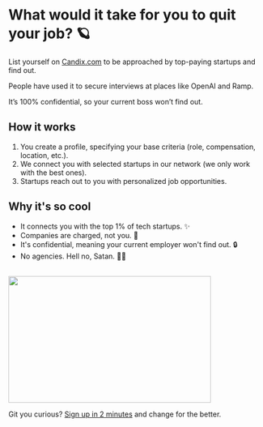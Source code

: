 # What would it take for you to quit your job? 🪐

List yourself on [Candix.com](https://candix.com/?utm_medium=social&utm_source=GitHub) to be approached by top-paying startups and find out. 

People have used it to secure interviews at places like OpenAI and Ramp. 

It’s 100% confidential, so your current boss won’t find out.

## How it works
1. You create a profile, specifying your base criteria (role, compensation, location, etc.).
2. We connect you with selected startups in our network (we only work with the best ones).
3. Startups reach out to you with personalized job opportunities.

## Why it's so cool
- It connects you with the top 1% of tech startups. ✨
- Companies are charged, not you. 🎁
- It's confidential, meaning your current employer won't find out. 🔒
- No agencies. Hell no, Satan. 🙅‍♂️

<br>
<a href="https://candix.com/?utm_medium=social&utm_source=GitHub">
  <img style="display:block" height="250" src="https://i.ibb.co/vPyb987/candix-com.png" width="400">
</a>

Git you curious? [Sign up in 2 minutes](https://candix.com/?utm_medium=social&utm_source=GitHub) and change for the better.
